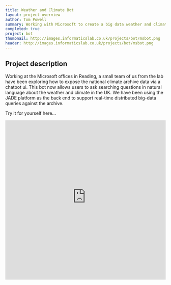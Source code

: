 ```yaml
---
title: Weather and Climate Bot
layout: project-overview
author: Tom Powell
summary: Working with Microsoft to create a big data weather and climate bot
completed: true
project: bot
thumbnail: http://images.informaticslab.co.uk/projects/bot/msbot.png
header: http://images.informaticslab.co.uk/projects/bot/msbot.png
---
```


## Project description
Working at the Microsoft offices in Reading, a small team of us from the lab have been exploring how to expose the national climate archive data via a chatbot ui.
This bot now allows users to ask searching questions in natural language about the weather and climate in the UK.
We have been using the JADE platform as the back end to support real-time distributed big-data queries against the archive.

Try it for yourself here...  
  

<iframe style="width:100%; height:500px; border:none; background-color:white;" src='https://webchat.botframework.com/embed/weatherandclimate?s=je982Jt1ANs.cwA.2Jk.EEcyezjdVmDx03dDoGoqAVZpLpXIVI8CR0JxjC8Jb-A'></iframe>

